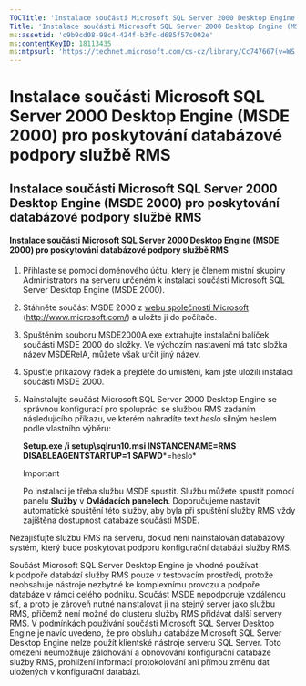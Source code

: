 ```yaml
---
TOCTitle: 'Instalace součásti Microsoft SQL Server 2000 Desktop Engine (MSDE 2000) pro poskytování databázové podpory službě RMS'
Title: 'Instalace součásti Microsoft SQL Server 2000 Desktop Engine (MSDE 2000) pro poskytování databázové podpory službě RMS'
ms:assetid: 'c9b9cd08-98c4-424f-b3fc-d685f57c002e'
ms:contentKeyID: 18113435
ms:mtpsurl: 'https://technet.microsoft.com/cs-cz/library/Cc747667(v=WS.10)'
---
```


Instalace součásti Microsoft SQL Server 2000 Desktop Engine (MSDE 2000) pro poskytování databázové podpory službě RMS
=====================================================================================================================

Instalace součásti Microsoft SQL Server 2000 Desktop Engine (MSDE 2000) pro poskytování databázové podpory službě RMS
---------------------------------------------------------------------------------------------------------------------

#### Instalace součásti Microsoft SQL Server 2000 Desktop Engine (MSDE 2000) pro poskytování databázové podpory službě RMS

1.  Přihlaste se pomocí doménového účtu, který je členem místní skupiny Administrators na serveru určeném k instalaci součásti Microsoft SQL Server Desktop Engine (MSDE 2000).

2.  Stáhněte součást MSDE 2000 z [webu společnosti Microsoft](http://www.microsoft.com/) (http://www.microsoft.com/) a uložte ji do počítače.

3.  Spuštěním souboru MSDE2000A.exe extrahujte instalační balíček součásti MSDE 2000 do složky. Ve výchozím nastavení má tato složka název MSDERelA, můžete však určit jiný název.

4.  Spusťte příkazový řádek a přejděte do umístění, kam jste uložili instalaci součásti MSDE 2000.

5.  Nainstalujte součást Microsoft SQL Server 2000 Desktop Engine se správnou konfigurací pro spolupráci se službou RMS zadáním následujícího příkazu, ve kterém nahradíte text *heslo* silným heslem podle vlastního výběru:

    **Setup.exe /i setup\\sqlrun10.msi INSTANCENAME=RMS DISABLEAGENTSTARTUP=1 SAPWD***=heslo*

    > [!IMPORTANT]
    > Po instalaci je třeba službu MSDE spustit. Službu můžete spustit pomocí panelu **Služby** v **Ovládacích panelech**. Doporučujeme nastavit automatické spuštění této služby, aby byla při spuštění služby RMS vždy zajištěna dostupnost databáze součásti MSDE. 

Nezajišťujte službu RMS na serveru, dokud není nainstalován databázový systém, který bude poskytovat podporu konfigurační databázi služby RMS.

Součást Microsoft SQL Server Desktop Engine je vhodné používat k podpoře databází služby RMS pouze v testovacím prostředí, protože neobsahuje nástroje nezbytné ke komplexnímu provozu a podpoře databáze v rámci celého podniku. Součást MSDE nepodporuje vzdálenou síť, a proto je zároveň nutné nainstalovat ji na stejný server jako službu RMS, přičemž není možné do clusteru služby RMS přidávat další servery RMS. V podmínkách používání součásti Microsoft SQL Server Desktop Engine je navíc uvedeno, že pro obsluhu databáze Microsoft SQL Server Desktop Engine nelze použít klientské nástroje serveru SQL Server. Toto omezení neumožňuje zálohování a obnovování konfigurační databáze služby RMS, prohlížení informací protokolování ani přímou změnu dat uložených v konfigurační databázi.

